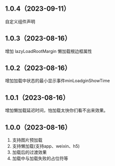 ## 1.0.4（2023-09-11）
自定义组件声明
## 1.0.3（2023-08-16）
增加 lazyLoadRootMargin 懒加载根边框属性
## 1.0.2（2023-08-16）
增加加载中状态的最小显示事件minLoadginShowTime
## 1.0.1（2023-08-16）
增加懒加载延迟时间，怕加载太快你们看不出来效果。
## 1.0.0（2023-08-16）
1. 支持图片预加载
2. 支持懒加载(支持app、weixin、h5)
3. 加载后的过渡效果
4. 加载中与加载失败的占位符等

